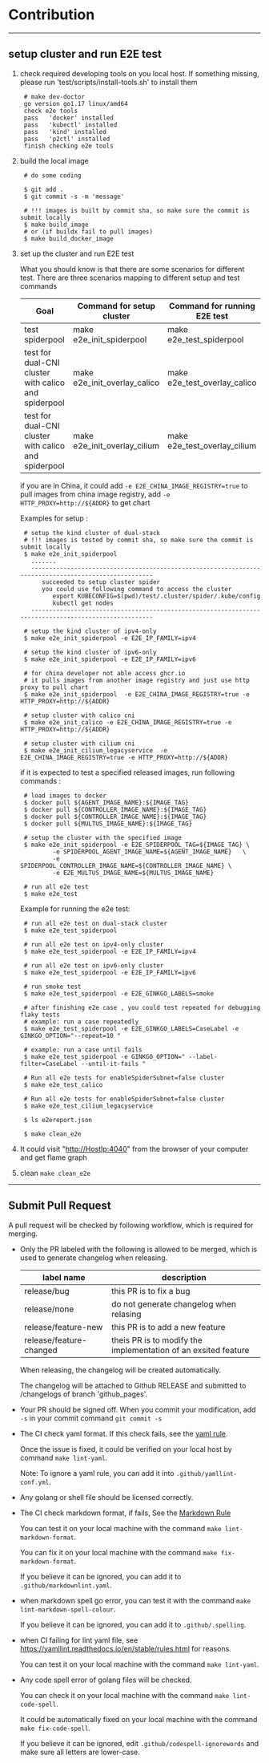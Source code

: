 # Contribution

***

## setup cluster and run E2E test

1. check required developing tools on you local host. If something missing, please run 'test/scripts/install-tools.sh' to install them

        # make dev-doctor
        go version go1.17 linux/amd64
        check e2e tools 
        pass   'docker' installed
        pass   'kubectl' installed
        pass   'kind' installed
        pass   'p2ctl' installed
        finish checking e2e tools

2. build the local image

        # do some coding

        $ git add .
        $ git commit -s -m 'message'

        # !!! images is built by commit sha, so make sure the commit is submit locally
        $ make build_image
        # or (if buildx fail to pull images)
        $ make build_docker_image

3. set up the cluster and run E2E test

    What you should know is that there are some scenarios for different test. There are three scenarios mapping to different setup and test commands

    | Goal                                                 | Command for setup cluster                            | Command for running E2E test                         |
    |------------------------------------------------------|------------------------------------------------------|------------------------------------------------------|
    | test spiderpool                                      | make    e2e_init_spiderpool                            | make e2e_test_spiderpool                               |
    | test for dual-CNI cluster with calico and spiderpool | make    e2e_init_overlay_calico                      | make e2e_test_overlay_calico                         |
    | test for dual-CNI cluster with calico and spiderpool | make    e2e_init_overlay_cilium                      | make e2e_test_overlay_cilium                         |

    if you are in China, it could add `-e E2E_CHINA_IMAGE_REGISTRY=true` to pull images from china image registry, add `-e HTTP_PROXY=http://${ADDR}` to get chart

    Examples for setup :

        # setup the kind cluster of dual-stack
        # !!! images is tested by commit sha, so make sure the commit is submit locally
        $ make e2e_init_spiderpool
          .......
          -----------------------------------------------------------------------------------------------------
             succeeded to setup cluster spider
             you could use following command to access the cluster
                export KUBECONFIG=$(pwd)/test/.cluster/spider/.kube/config
                kubectl get nodes
          -----------------------------------------------------------------------------------------------------

        # setup the kind cluster of ipv4-only
        $ make e2e_init_spiderpool -e E2E_IP_FAMILY=ipv4

        # setup the kind cluster of ipv6-only
        $ make e2e_init_spiderpool -e E2E_IP_FAMILY=ipv6

        # for china developer not able access ghcr.io
        # it pulls images from another image registry and just use http proxy to pull chart 
        $ make e2e_init_spiderpool  -e E2E_CHINA_IMAGE_REGISTRY=true -e HTTP_PROXY=http://${ADDR}

        # setup cluster with calico cni
        $ make e2e_init_calico -e E2E_CHINA_IMAGE_REGISTRY=true -e HTTP_PROXY=http://${ADDR}

        # setup cluster with cilium cni
        $ make e2e_init_cilium_legacyservice  -e E2E_CHINA_IMAGE_REGISTRY=true -e HTTP_PROXY=http://${ADDR}

    if it is expected to test a specified released images, run following commands :

        # load images to docker
        $ docker pull ${AGENT_IMAGE_NAME}:${IMAGE_TAG}
        $ docker pull ${CONTROLLER_IMAGE_NAME}:${IMAGE_TAG}
        $ docker pull ${CONTROLLER_IMAGE_NAME}:${IMAGE_TAG}
        $ docker pull ${MULTUS_IMAGE_NAME}:${IMAGE_TAG}

        # setup the cluster with the specified image
        $ make e2e_init_spiderpool -e E2E_SPIDERPOOL_TAG=${IMAGE_TAG} \
                -e SPIDERPOOL_AGENT_IMAGE_NAME=${AGENT_IMAGE_NAME}   \
                -e SPIDERPOOL_CONTROLLER_IMAGE_NAME=${CONTROLLER_IMAGE_NAME} \
                -e E2E_MULTUS_IMAGE_NAME=${MULTUS_IMAGE_NAME}

        # run all e2e test
        $ make e2e_test

    Example for running the e2e test:

        # run all e2e test on dual-stack cluster
        $ make e2e_test_spiderpool

        # run all e2e test on ipv4-only cluster
        $ make e2e_test_spiderpool -e E2E_IP_FAMILY=ipv4

        # run all e2e test on ipv6-only cluster
        $ make e2e_test_spiderpool -e E2E_IP_FAMILY=ipv6

        # run smoke test
        $ make e2e_test_spiderpool -e E2E_GINKGO_LABELS=smoke

        # after finishing e2e case , you could test repeated for debugging flaky tests
        # example: run a case repeatedly
        $ make e2e_test_spiderpool -e E2E_GINKGO_LABELS=CaseLabel -e GINKGO_OPTION="--repeat=10 "

        # example: run a case until fails
        $ make e2e_test_spiderpool -e GINKGO_OPTION=" --label-filter=CaseLabel --until-it-fails "

        # Run all e2e tests for enableSpiderSubnet=false cluster
        $ make e2e_test_calico

        # Run all e2e tests for enableSpiderSubnet=false cluster
        $ make e2e_test_cilium_legacyservice 

        $ ls e2ereport.json

        $ make clean_e2e

4. It could visit "<http://HostIp:4040>" from the browser of your computer and get flame graph

5. clean `make clean_e2e`

***

## Submit Pull Request

A pull request will be checked by following workflow, which is required for merging.

- Only the PR labeled with the following is allowed to be merged, which is used to generate changelog when releasing.

    | label name | description                                               |
    |----------------------------------------------------------|---------------|
    | release/bug           | this PR is to fix a bug                                  |
    | release/none           | do not generate changelog when relasing                  |
    | release/feature-new           | this PR is to add a new feature                          |
    | release/feature-changed           | theis PR is to modify the implementation of an exsited feature |

    When releasing, the changelog will be created automatically.

    The changelog will be attached to Github RELEASE and submitted to /changelogs of branch 'github_pages'.

- Your PR should be signed off. When you commit your modification, add `-s` in your commit command `git commit -s`

- The CI check yaml format. If this check fails, see the [yaml rule](https://yamllint.readthedocs.io/en/stable/rules.html).

    Once the issue is fixed, it could be verified on your local host by command `make lint-yaml`.

    Note: To ignore a yaml rule, you can add it into `.github/yamllint-conf.yml`.

- Any golang or shell file should be licensed correctly.

- The CI check markdown format, if fails, See the [Markdown Rule](https://github.com/DavidAnson/markdownlint/blob/main/doc/Rules.md)

  You can test it on your local machine with the command `make lint-markdown-format`.

  You can fix it on your local machine with the command `make fix-markdown-format`.

  If you believe it can be ignored, you can add it to `.github/markdownlint.yaml`.

- when markdown spell go error, you can test it with the command `make lint-markdown-spell-colour`.

  If you believe it can be ignored, you can add it to `.github/.spelling`.

- when CI failing for lint yaml file, see <https://yamllint.readthedocs.io/en/stable/rules.html> for reasons.

    You can test it on your local machine with the command `make lint-yaml`.

- Any code spell error of golang files will be checked.

    You can check it on your local machine with the command `make lint-code-spell`.

    It could be automatically fixed on your local machine with the command `make fix-code-spell`.

    If you believe it can be ignored, edit `.github/codespell-ignorewords` and make sure all letters are lower-case.
